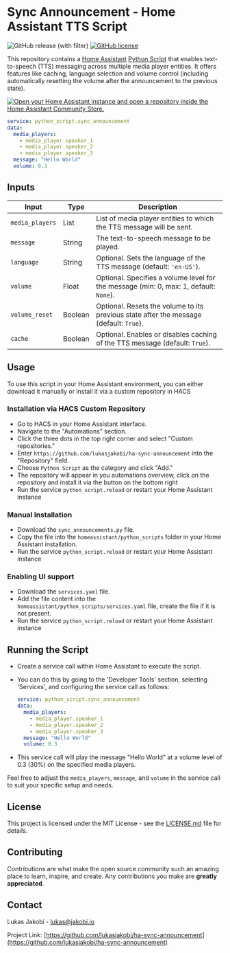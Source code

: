 # Sync Announcement - Home Assistant TTS Script

![GitHub release (with filter)](https://img.shields.io/github/v/release/lukasjakobi/ha-sync-announcement)
[![GitHub license](https://img.shields.io/github/license/lukasjakobi/ha-sync-announcement)](https://github.com/lukasjakobi/ha-sync-announcement/blob/master/LICENSE)

This repository contains a [Home Assistant](https://www.home-assistant.io/) [Python Script](https://www.home-assistant.io/integrations/python_script/) that enables text-to-speech (TTS) messaging across multiple media player entities. It offers features like caching, language selection and volume control (including automatically resetting the volume after the announcement to the previous state).

[![Open your Home Assistant instance and open a repository inside the Home Assistant Community Store.](https://my.home-assistant.io/badges/hacs_repository.svg)](https://my.home-assistant.io/redirect/hacs_repository/?owner=lukasjakobi&repository=ha-sync-announcement&category=automations)

  ```yaml
  service: python_script.sync_announcement
  data:
    media_players:
      - media_player.speaker_1
      - media_player.speaker_2
      - media_player.speaker_3
    message: "Hello World"
    volume: 0.3
  ```

## Inputs

| Input           | Type    | Description                                                                             |
| --------------- | ------- | --------------------------------------------------------------------------------------- |
| `media_players` | List    | List of media player entities to which the TTS message will be sent.                    |
| `message`       | String  | The text-to-speech message to be played.                                                |
| `language`      | String  | Optional. Sets the language of the TTS message (default: `'en-US'`).                       |
| `volume`        | Float   | Optional. Specifies a volume level for the message (min: 0, max: 1, default: `None`).  |
| `volume_reset`  | Boolean | Optional. Resets the volume to its previous state after the message (default: `True`). |
| `cache`         | Boolean | Optional. Enables or disables caching of the TTS message (default: `True`).            |

## Usage

To use this script in your Home Assistant environment, you can either download it manually or install it via a custom repository in HACS

### Installation via HACS Custom Repository

- Go to HACS in your Home Assistant interface.
- Navigate to the "Automations" section.
- Click the three dots in the top right corner and select "Custom repositories."
- Enter `https://github.com/lukasjakobi/ha-sync-announcement` into the "Repository" field.
- Choose `Python Script` as the category and click "Add."
- The repository will appear in you automations overview, click on the repository and install it via the button on the bottom right
- Run the service `python_script.reload` or restart your Home Assistant instance

### Manual Installation

- Download the `sync_announcements.py` file.
- Copy the file into the `homeassistant/python_scripts` folder in your Home Assistant installation.
- Run the service `python_script.reload` or restart your Home Assistant instance

### Enabling UI support

- Download the `services.yaml` file.
- Add the file content into the `homeassistant/python_scripts/services.yaml` file, create the file if it is not present.
- Run the service `python_script.reload` or restart your Home Assistant instance

## Running the Script
- Create a service call within Home Assistant to execute the script. 
- You can do this by going to the 'Developer Tools' section, selecting 'Services', and configuring the service call as follows:

  ```yaml
  service: python_script.sync_announcement
  data:
    media_players:
      - media_player.speaker_1
      - media_player.speaker_2
      - media_player.speaker_3
    message: "Hello World"
    volume: 0.3
  ```

- This service call will play the message "Hello World" at a volume level of 0.3 (30%) on the specified media players.

Feel free to adjust the `media_players`, `message`, and `volume` in the service call to suit your specific setup and needs.

## License

This project is licensed under the MIT License - see the [LICENSE.md](LICENSE.md) file for details.

## Contributing

Contributions are what make the open source community such an amazing place to learn, inspire, and create. Any contributions you make are **greatly appreciated**.

## Contact

Lukas Jakobi - lukas@jakobi.io

Project Link: [https://github.com/lukasjakobi/ha-sync-announcement](https://github.com/lukasjakobi/ha-sync-announcement)
